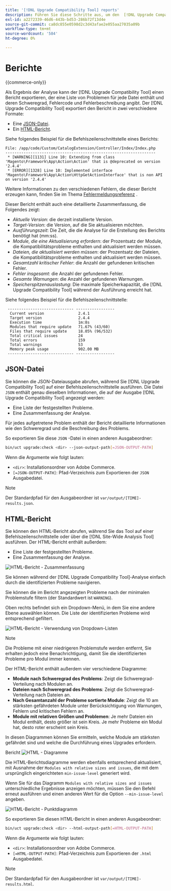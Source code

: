 ```yaml
---
title: '[!DNL Upgrade Compatibility Tool] reports'
description: Führen Sie diese Schritte aus, um den  [!DNL Upgrade Compatibility Tool] für Ihr Adobe Commerce-Projekt auszuführen.
exl-id: a2272339-46d6-443b-bd53-286b72f13d4e
source-git-commit: ca8dc855e0598d2c3d43afae2e055aa27035a09b
workflow-type: tm+mt
source-wordcount: '584'
ht-degree: 0%

---
```


# Berichte

{{commerce-only}}

Als Ergebnis der Analyse kann der [!DNL Upgrade Compatibility Tool] einen Bericht exportieren, der eine Liste von Problemen für jede Datei enthält und deren Schweregrad, Fehlercode und Fehlerbeschreibung angibt. Der [!DNL Upgrade Compatibility Tool] exportiert den Bericht in zwei verschiedene Formate:

- Eine [JSON-Datei](reports.md#json-file).
- Ein [HTML-Bericht](reports.md#html-report).

Siehe folgendes Beispiel für die Befehlszeilenschnittstelle eines Berichts:

```
File: /app/code/Custom/CatalogExtension/Controller/Index/Index.php
------------------------------------------------------------------
 * [WARNING][1131] Line 10: Extending from class 'Magento\Framework\App\Action\Action' that is @deprecated on version '2.4.4'
 * [ERROR][1328] Line 10: Implemented interface 'Magento\Framework\App\Action\HttpGetActionInterface' that is non API on version '2.4.4'
```

Weitere Informationen zu den verschiedenen Fehlern, die dieser Bericht erzeugen kann, finden Sie im Thema [Fehlermeldungsreferenz](../upgrade-compatibility-tool/error-messages.md) .

Dieser Bericht enthält auch eine detaillierte Zusammenfassung, die Folgendes zeigt:

- *Aktuelle Version*: die derzeit installierte Version.
- *Target-Version*: die Version, auf die Sie aktualisieren möchten.
- *Ausführungszeit*: Die Zeit, die die Analyse für die Erstellung des Berichts benötigt hat (mm:ss).
- *Module, die eine Aktualisierung erfordern*: der Prozentsatz der Module, die Kompatibilitätsprobleme enthalten und aktualisiert werden müssen.
- *Dateien, die aktualisiert werden müssen*: der Prozentsatz der Dateien, die Kompatibilitätsprobleme enthalten und aktualisiert werden müssen.
- *Gesamtzahl kritischer Fehler*: die Anzahl der gefundenen kritischen Fehler.
- *Fehler insgesamt*: die Anzahl der gefundenen Fehler.
- *Gesamte Warnungen*: die Anzahl der gefundenen Warnungen.
- *Speicherspitzenauslastung*: Die maximale Speicherkapazität, die [!DNL Upgrade Compatibility Tool] während der Ausführung erreicht hat.

Siehe folgendes Beispiel für die Befehlszeilenschnittstelle:

```
 ----------------------------- ----------------- 
  Current version               2.4.1            
  Target version                2.4.4            
  Execution time                1m:8s            
  Modules that require update   71.67% (43/60)   
  Files that require update     18.05% (96/532)  
  Total critical issues         24               
  Total errors                  159              
  Total warnings                53               
  Memory peak usage             902.00 MB        
 ----------------------------- ----------------- 
```

## JSON-Datei

Sie können die JSON-Dateiausgabe abrufen, während Sie [!DNL Upgrade Compatibility Tool] auf einer Befehlszeilenschnittstelle ausführen. Die Datei `JSON` enthält genau dieselben Informationen, die auf der Ausgabe [!DNL Upgrade Compatibility Tool] angezeigt werden:

- Eine Liste der festgestellten Probleme.
- Eine Zusammenfassung der Analyse.

Für jedes aufgetretene Problem enthält der Bericht detaillierte Informationen wie den Schweregrad und die Beschreibung des Problems.

So exportieren Sie diese `JSON` -Datei in einen anderen Ausgabeordner:

```bash
bin/uct upgrade:check <dir> --json-output-path[=JSON-OUTPUT-PATH]
```

Wenn die Argumente wie folgt lauten:

- `<dir>`: Installationsordner von Adobe Commerce.
- `[=JSON-OUTPUT-PATH]`: Pfad-Verzeichnis zum Exportieren der `JSON` Ausgabedatei.

>[!NOTE]
>
> Der Standardpfad für den Ausgabeordner ist `var/output/[TIME]-results.json`.

## HTML-Bericht

Sie können den HTML-Bericht abrufen, während Sie das Tool auf einer Befehlszeilenschnittstelle oder über die [!DNL Site-Wide Analysis Tool] ausführen. Der HTML-Bericht enthält außerdem:

- Eine Liste der festgestellten Probleme.
- Eine Zusammenfassung der Analyse.

![HTML-Bericht - Zusammenfassung](../../assets/upgrade-guide/uct-html-summary.png)

Sie können während der [!DNL Upgrade Compatibility Tool]-Analyse einfach durch die identifizierten Probleme navigieren.

Sie können die im Bericht angezeigten Probleme nach der minimalen Problemstufe filtern (der Standardwert ist `WARNING`).

Oben rechts befindet sich ein Dropdown-Menü, in dem Sie eine andere Ebene auswählen können. Die Liste der identifizierten Probleme wird entsprechend gefiltert.

![HTML-Bericht - Verwendung von Dropdown-Listen](../../assets/upgrade-guide/uct-html-filtered-issues-list.png)

>[!NOTE]
>
> Die Probleme mit einer niedrigeren Problemstufe werden entfernt, Sie erhalten jedoch eine Benachrichtigung, damit Sie die identifizierten Probleme pro Modul immer kennen.

Der HTML-Bericht enthält außerdem vier verschiedene Diagramme:

- **Module nach Schweregrad des Problems**: Zeigt die Schweregrad-Verteilung nach Modulen an.
- **Dateien nach Schweregrad des Problems**: Zeigt die Schweregrad-Verteilung nach Dateien an.
- **Nach Gesamtanzahl der Probleme sortierte Module**: Zeigt die 10 am stärksten gefährdeten Module unter Berücksichtigung von Warnungen, Fehlern und kritischen Fehlern an.
- **Module mit relativen Größen und Problemen**: Je mehr Dateien ein Modul enthält, desto größer ist sein Kreis. Je mehr Probleme ein Modul hat, desto roter erscheint sein Kreis.

In diesen Diagrammen können Sie ermitteln, welche Module am stärksten gefährdet sind und welche die Durchführung eines Upgrades erfordern.

Bericht ![HTML - Diagramme](../../assets/upgrade-guide/uct-html-diagrams.png)

Die HTML-Berichtsdiagramme werden ebenfalls entsprechend aktualisiert, mit Ausnahme der `Modules with relative sizes and issues`, die mit dem ursprünglich eingerichteten `min-issue-level` generiert wird.

Wenn Sie für das Diagramm `Modules with relative sizes and issues` unterschiedliche Ergebnisse anzeigen möchten, müssen Sie den Befehl erneut ausführen und einen anderen Wert für die Option `--min-issue-level` angeben.

![HTML-Bericht - Punktdiagramm](../../assets/upgrade-guide/uct-html-filtered-diagrams.png)

So exportieren Sie diesen HTML-Bericht in einen anderen Ausgabeordner:

```bash
bin/uct upgrade:check <dir> --html-output-path[=HTML-OUTPUT-PATH]
```

Wenn die Argumente wie folgt lauten:

- `<dir>`: Installationsordner von Adobe Commerce.
- `[=HTML-OUTPUT-PATH]`: Pfad-Verzeichnis zum Exportieren der `.html` Ausgabedatei.

>[!NOTE]
>
> Der Standardpfad für den Ausgabeordner ist `var/output/[TIME]-results.html`.
